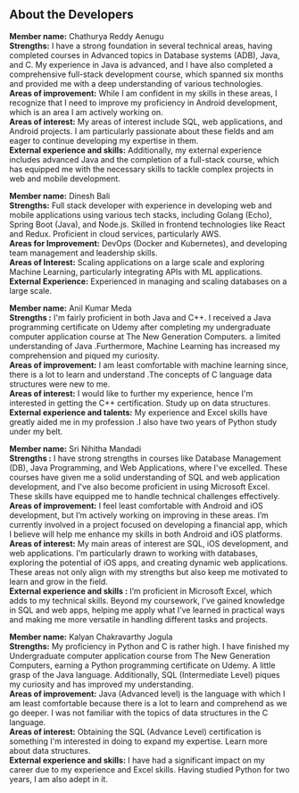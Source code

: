 ## About the Developers
**Member name:** Chathurya Reddy Aenugu\
**Strengths:**
I have a strong foundation in several technical areas, having completed courses in Advanced topics in Database systems (ADB), Java, and C. My experience in Java is advanced, and I have also completed a comprehensive full-stack development course, which spanned six months and provided me with a deep understanding of various technologies.\
**Areas of improvement:**
While I am confident in my skills in these areas, I recognize that I need to improve my proficiency in Android development, which is an area I am actively working on.\
**Areas of interest:**
My areas of interest include SQL, web applications, and Android projects. I am particularly passionate about these fields and am eager to continue developing my expertise in them.\
**External experience and skills:**
Additionally, my external experience includes advanced Java and the completion of a full-stack course, which has equipped me with the necessary skills to tackle complex projects in web and mobile development.

**Member name:** Dinesh Bali \
**Strengths:** 
Full stack developer with experience in developing web and mobile applications using various tech stacks, including Golang (Echo), Spring Boot (Java), and Node.js. Skilled in frontend technologies like React and Redux. Proficient in cloud services, particularly AWS. \
**Areas for Improvement:**
DevOps (Docker and Kubernetes), and developing team management and leadership skills. \
**Areas of Interest:**
Scaling applications on a large scale and exploring Machine Learning, particularly integrating APIs with ML applications. \
**External Experience:**
Experienced in managing and scaling databases on a large scale. 

**Member name:** Anil Kumar Meda \
**Strengths :**
I'm fairly proficient in both Java and C++. I received a Java programming certificate on Udemy after completing my undergraduate computer application course at The New Generation Computers. a limited understanding of Java .Furthermore, Machine Learning has increased my comprehension and piqued my curiosity.\
**Areas of improvement:** 
I am least comfortable with machine learning since, there is a lot to learn and understand .The concepts of C language data structures were new to me.\
**Areas of interest:**
 I would like to further my experience, hence I'm interested in getting the C++ certification. Study up on data structures.\
**External experience and talents:**
My experience and Excel skills have greatly aided me in my profession .I also have two years of Python study under my belt.

**Member name:** Sri Nihitha Mandadi \
**Strengths :** 
I have strong strengths in courses like Database Management (DB), Java Programming, and Web Applications, where I've excelled. These courses have given me a solid understanding of SQL and web application development, and I've also become proficient in using Microsoft Excel. These skills have equipped me to handle technical challenges effectively.\
**Areas of improvement:**
I feel least comfortable with Android and iOS development, but I’m actively working on improving in these areas. I’m currently involved in a project focused on developing a financial app, which I believe will help me enhance my skills in both Android and iOS platforms.\
**Areas of interest:**
 My main areas of interest are SQL, iOS development, and web applications. I'm particularly drawn to working with databases, exploring the potential of iOS apps, and creating dynamic web applications. These areas not only align with my strengths but also keep me motivated to learn and grow in the field.\
**External experience and skills :** 
I’m proficient in Microsoft Excel, which adds to my technical skills. Beyond my coursework, I’ve gained knowledge in SQL and web apps, helping me apply what I’ve learned in practical ways and making me more versatile in handling different tasks and projects.

**Member name:** Kalyan Chakravarthy Jogula \
**Strengths:** 
My proficiency in Python and C is rather high. I have finished my Undergraduate computer application course from The New Generation Computers, earning a Python programming certificate on Udemy. A little grasp of the Java language. Additionally, SQL (Intermediate Level) piques my curiosity and has improved my understanding.\
**Areas of improvement:**
Java (Advanced level) is the language with which I am least comfortable because there is a lot to learn and comprehend as we go deeper. I was not familiar with the topics of data structures in the C language.\
**Areas of interest:**
Obtaining the SQL (Advance Level) certification is something I'm interested in doing to expand my expertise. Learn more about data structures.\
**External experience and skills:**
I have had a significant impact on my career due to my experience and Excel skills. Having studied Python for two years, I am also adept in it.
